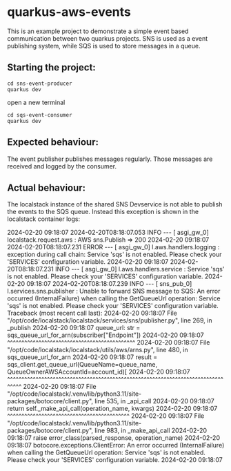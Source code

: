 # quarkus-aws-events

This is an example project to demonstrate a simple event based communication between two quarkus projects.
SNS is used as a event publishing system, while SQS is used to store messages in a queue.

## Starting the project:

```shell script
cd sns-event-producer
quarkus dev
```
open a new terminal
```shell script
cd sqs-event-consumer
quarkus dev
```

## Expected behaviour:
The event publisher publishes messages regularly. Those messages are received and logged by the consumer.

## Actual behaviour:
The localstack instance of the shared SNS Devservice is not able to publish the events to the SQS queue. Instead this exception is shown in the localstack container logs:

2024-02-20 09:18:07 2024-02-20T08:18:07.053  INFO --- [   asgi_gw_0] localstack.request.aws     : AWS sns.Publish => 200
2024-02-20 09:18:07 2024-02-20T08:18:07.231 ERROR --- [   asgi_gw_0] l.aws.handlers.logging     : exception during call chain: Service 'sqs' is not enabled. Please check your 'SERVICES' configuration variable.
2024-02-20 09:18:07 2024-02-20T08:18:07.231  INFO --- [   asgi_gw_0] l.aws.handlers.service     : Service 'sqs' is not enabled. Please check your 'SERVICES' configuration variable.
2024-02-20 09:18:07 2024-02-20T08:18:07.239  INFO --- [   sns_pub_0] l.services.sns.publisher   : Unable to forward SNS message to SQS: An error occurred (InternalFailure) when calling the GetQueueUrl operation: Service 'sqs' is not enabled. Please check your 'SERVICES' configuration variable. Traceback (most recent call last):
2024-02-20 09:18:07   File "/opt/code/localstack/localstack/services/sns/publisher.py", line 269, in _publish
2024-02-20 09:18:07     queue_url: str = sqs_queue_url_for_arn(subscriber["Endpoint"])
2024-02-20 09:18:07                      ^^^^^^^^^^^^^^^^^^^^^^^^^^^^^^^^^^^^^^^^^^^^^
2024-02-20 09:18:07   File "/opt/code/localstack/localstack/utils/aws/arns.py", line 480, in sqs_queue_url_for_arn
2024-02-20 09:18:07     result = sqs_client.get_queue_url(QueueName=queue_name, QueueOwnerAWSAccountId=account_id)[
2024-02-20 09:18:07              ^^^^^^^^^^^^^^^^^^^^^^^^^^^^^^^^^^^^^^^^^^^^^^^^^^^^^^^^^^^^^^^^^^^^^^^^^^^^^^^^^
2024-02-20 09:18:07   File "/opt/code/localstack/.venv/lib/python3.11/site-packages/botocore/client.py", line 535, in _api_call
2024-02-20 09:18:07     return self._make_api_call(operation_name, kwargs)
2024-02-20 09:18:07            ^^^^^^^^^^^^^^^^^^^^^^^^^^^^^^^^^^^^^^^^^^^
2024-02-20 09:18:07   File "/opt/code/localstack/.venv/lib/python3.11/site-packages/botocore/client.py", line 983, in _make_api_call
2024-02-20 09:18:07     raise error_class(parsed_response, operation_name)
2024-02-20 09:18:07 botocore.exceptions.ClientError: An error occurred (InternalFailure) when calling the GetQueueUrl operation: Service 'sqs' is not enabled. Please check your 'SERVICES' configuration variable.
2024-02-20 09:18:07 